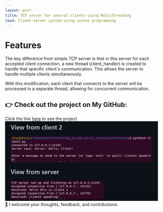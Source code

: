 ```yaml
---
layout: post
title: TCP server for several clients using Multithreading
lead: Client-server system using socket programming
---
```

# Features
The key difference from simple TCP server is that in this server for each accepted client connection, a new thread (client_handler) is created to handle that specific client's communication. This allows the server to handle multiple clients simultaneously.

With this modification, each client that connects to the server will be processed in a separate thread, allowing for concurrent communication.

## 👉 Check out the project on My GitHub: 
Click the link [here](https://github.com/chaw-thiri/Computer-Network/tree/main/TCP/setting_up_tcp_server_with_multithreading) to see the project
![Sample img](_posts/image-1.png)
🙏 I welcome your thoughts, feedback, and contributions. 